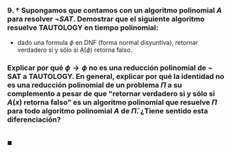 ### 9. † Supongamos que contamos con un algoritmo polinomial $A$ para resolver $\neg SAT$. Demostrar que el siguiente algoritmo resuelve TAUTOLOGY en tiempo polinomial: 

- dado una formula $\phi$ en DNF (forma normal disyuntiva), retornar verdadero si y sólo si A($\phi$) retorna falso.

### Explicar por qué $\phi \to \phi$ no es una reducción polinomial de $\neg$ SAT a TAUTOLOGY. En general, explicar por qué la identidad no es una reducción polinomial de un problema $\Pi$ a su complemento a pesar de que "retornar verdadero si y sólo si $A(x)$ retorna falso" es un algoritmo polinomial que resuelve $\Pi$ para todo algoritmo polinomial $A$ de $\bar\Pi$. ¿Tiene sentido esta diferenciación?

\
$\blacksquare$
